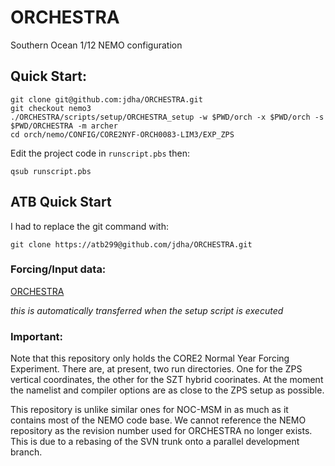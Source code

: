 # ORCHESTRA
Southern Ocean 1/12 NEMO configuration

## Quick Start:

```
git clone git@github.com:jdha/ORCHESTRA.git
git checkout nemo3
./ORCHESTRA/scripts/setup/ORCHESTRA_setup -w $PWD/orch -x $PWD/orch -s $PWD/ORCHESTRA -m archer
cd orch/nemo/CONFIG/CORE2NYF-ORCH0083-LIM3/EXP_ZPS
```
Edit the project code in  `runscript.pbs` then:
```
qsub runscript.pbs
```

## ATB Quick Start

I had to replace the git command with:

```
git clone https://atb299@github.com/jdha/ORCHESTRA.git
```

### Forcing/Input data:

[ORCHESTRA](http://gws-access.ceda.ac.uk/public/jmmp_collab/ORCHESTRA)

_this is automatically transferred when the setup script is executed_

### Important:

Note that this repository only holds the CORE2 Normal Year Forcing Experiment. There are, at present, two run directories. One for the ZPS vertical coordinates, the other for the SZT hybrid coorinates. At the moment the namelist and compiler options are as close to the ZPS setup as possible. 

This repository is unlike similar ones for NOC-MSM in as much as it contains most of the NEMO code base. We cannot reference the NEMO repository as the revision number used for ORCHESTRA no longer exists. This is due to a rebasing of the SVN trunk onto a parallel development branch.
